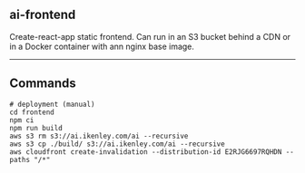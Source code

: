 ## ai-frontend

Create-react-app static frontend. Can run in an S3 bucket behind a CDN or in a Docker container with ann nginx base image.

---

## Commands

```
# deployment (manual)
cd frontend
npm ci
npm run build
aws s3 rm s3://ai.ikenley.com/ai --recursive
aws s3 cp ./build/ s3://ai.ikenley.com/ai --recursive
aws cloudfront create-invalidation --distribution-id E2RJG6697RQHDN --paths "/*"
```
